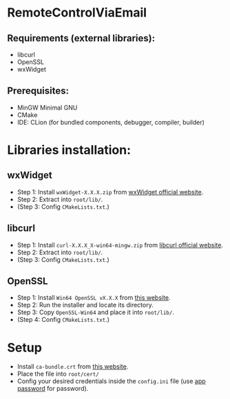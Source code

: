 # RemoteControlViaEmail

## Requirements (external libraries):
- libcurl
- OpenSSL
- wxWidget

## Prerequisites:
- MinGW Minimal GNU
- CMake
- IDE: CLion (for bundled components, debugger, compiler, builder)

# Libraries installation:

## wxWidget
- Step 1: Install ```wxWidget-X.X.X.zip``` from [wxWidget official website](https://www.wxwidgets.org/downloads/).
- Step 2: Extract into ```root/lib/```.
- (Step 3: Config ```CMakeLists.txt```.)

## libcurl
- Step 1: Install ```curl-X.X.X_X-win64-mingw.zip``` from [libcurl official website](https://curl.se/windows/).
- Step 2: Extract into ```root/lib/```.
- (Step 3: Config ```CMakeLists.txt```.)

## OpenSSL
- Step 1: Install ```Win64 OpenSSL vX.X.X``` from [this website](https://slproweb.com/products/Win32OpenSSL.html).
- Step 2: Run the installer and locate its directory.
- Step 3: Copy ```OpenSSL-Win64``` and place it into ```root/lib/```.
- (Step 4: Config ```CMakeLists.txt```.)

# Setup

- Install ```ca-bundle.crt``` from [this website](https://github.com/bagder/ca-bundle/blob/master/ca-bundle.crt).
- Place the file into ```root/cert/```
- Config your desired credentials inside the ```config.ini``` file (use [app password](https://support.google.com/accounts/answer/185833?hl=en) for password).